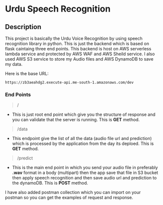 # Urdu Speech Recognition

## Description

This project is basically the Urdu Voice Recognition by using speech recognition library in python. This is just the backend which is based on flask caintaing three end points. This backend is host on AWS serverless lambda service and protected by AWS WAF and AWS Sheild service. I also used AWS S3 service to store my Audio files and AWS DynamoDB to save my data.  

Here is the base URL:
```
https://zb3aeahdg2.execute-api.me-south-1.amazonaws.com/dev
```

### End Points

> /
- This is just root end point which give you the structure of response and you can validate that the server is running. This is **GET** method.

> /data
- This endpoint give the list of all the data (audio file url and prediction) which is processed by the application from the day its deploed. This is **GET** method.

> /predict
- This is the main end point in which you send your audio file in preferably **.wav** format in a body (multipart) then the app save that file in S3 bucket then apply speech recognition and then save audio url and prediction to the dynamoDB. This is **POST** method.

I have also added postman collection which you can import on your postman so you can get the examples of request and response.
